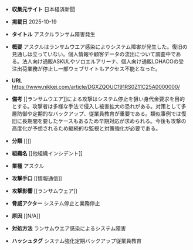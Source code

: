 - **収集元サイト**
日本経済新聞

- **掲載日**
2025-10-19

- **タイトル**
アスクルランサム障害発生

- **概要**
アスクルはランサムウエア感染によりシステム障害が発生した。復旧の見通しは立っていない。個人情報や顧客データの流出について調査中である。法人向け通販ASKULやソロエルアリーナ、個人向け通販LOHACOの受注出荷業務が停止し一部ウェブサイトもアクセス不能となった。

- **URL**
https://www.nikkei.com/article/DGXZQOUC191RS0Z11C25A0000000/

- **備考**
[[ランサムウエア]]による攻撃はシステム停止を狙い身代金要求を目的とする。攻撃者は多様な手法で侵入し被害拡大の恐れがある。対策として多層防御や定期的なバックアップ、従業員教育が重要である。類似事例では復旧に長期間を要したケースもあるため早期対応が求められる。今後も攻撃の高度化が予想されるため継続的な監視と対策強化が必要である。

- **分類**
[[]]

- **組織名**
[[他組織インシデント]]

- **業種**
アスクル

- **攻撃手口**
[[情報通信]]

- **攻撃影響**
[[ランサムウェア]]

- **脅威アクター**
システム停止と業務停止

- **原因**
[[N/A]]

- **対処方法**
ランサムウエア感染によるシステム障害

- **ハッシュタグ**
システム強化定期バックアップ従業員教育
